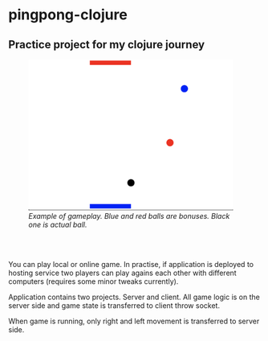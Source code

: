 # pingpong-clojure

## Practice project for my clojure journey

<figure class="image">
  <img src="Screenshot.png" alt="Example of gameplay" height="300px">
  <figcaption><i>Example of gameplay. Blue and red balls are bonuses. Black one is actual ball.</i></figcaption>
</figure><br/><br/>

You can play local or online game. In practise, if application is deployed to hosting service two players can play agains each other with different computers (requires some minor tweaks currently).

Application contains two projects. Server and client. All game logic is on the server side and game state is transferred to client throw socket.

When game is running, only right and left movement is transferred to server side.
